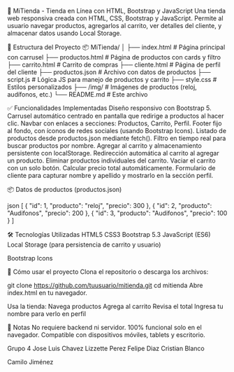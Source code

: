🛒 MiTienda - Tienda en Línea con HTML, Bootstrap y JavaScript
Una tienda web responsiva creada con HTML, CSS, Bootstrap y JavaScript. Permite al usuario navegar productos, agregarlos al carrito, ver detalles del cliente, y almacenar datos usando Local Storage.

📁 Estructura del Proyecto
📦 MiTienda/
│
├── index.html           # Página principal con carrusel
├── productos.html       # Página de productos con cards y filtro
├── carrito.html         # Carrito de compras
├── cliente.html         # Página de perfil del cliente
├── productos.json       # Archivo con datos de productos
├── script.js            # Lógica JS para manejo de productos y carrito
├── style.css            # Estilos personalizados
├── /img/                # Imágenes de productos (reloj, audífonos, etc.)
└── README.md            # Este archivo

✅ Funcionalidades Implementadas
Diseño responsivo con Bootstrap 5.
Carrusel automático centrado en pantalla que redirige a productos al hacer clic.
Navbar con enlaces a secciones: Productos, Carrito, Perfil.
Footer fijo al fondo, con íconos de redes sociales (usando Bootstrap Icons).
Listado de productos desde productos.json mediante fetch().
Filtro en tiempo real para buscar productos por nombre.
Agregar al carrito y almacenamiento persistente con localStorage.
Redirección automática al carrito al agregar un producto.
Eliminar productos individuales del carrito.
Vaciar el carrito con un solo botón.
Calcular precio total automáticamente.
Formulario de cliente para capturar nombre y apellido y mostrarlo en la sección perfil.

📦 Datos de productos (productos.json)

json
[
  { "id": 1, "producto": "reloj", "precio": 300 },
  { "id": 2, "producto": "Audifonos", "precio": 200 },
  { "id": 3, "producto": "Audifonos", "precio": 100 }
]

🛠 Tecnologías Utilizadas
HTML5
CSS3
Bootstrap 5.3
JavaScript (ES6)
Local Storage (para persistencia de carrito y usuario)

Bootstrap Icons

🚀 Cómo usar el proyecto
Clona el repositorio o descarga los archivos:

git clone https://github.com/tuusuario/mitienda.git
cd mitienda
Abre index.html en tu navegador.

Usa la tienda:
Navega productos
Agrega al carrito
Revisa el total
Ingresa tu nombre para verlo en perfil

📌 Notas
No requiere backend ni servidor.
100% funcional solo en el navegador.
Compatible con dispositivos móviles, tablets y escritorio.

Grupo 4
Jose Luis Chavez
Lizzette Perez
Felipe Diaz
Cristian Blanco

Camilo Jiménez
